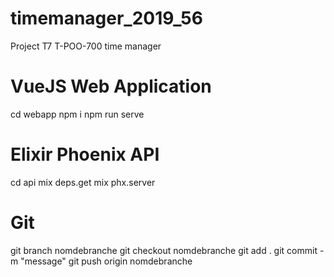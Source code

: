 # timemanager_2019_56
Project T7 T-POO-700 time manager
# VueJS Web Application
cd webapp
npm i
npm run serve
# Elixir Phoenix API
cd api
mix deps.get
mix phx.server
# Git
git branch nomdebranche
git checkout nomdebranche
git add .
git commit -m "message"
git push origin nomdebranche